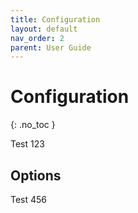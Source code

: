 ```yaml
---
title: Configuration
layout: default
nav_order: 2
parent: User Guide
---
```


# Configuration
{: .no_toc }

Test 123

## Options

Test 456